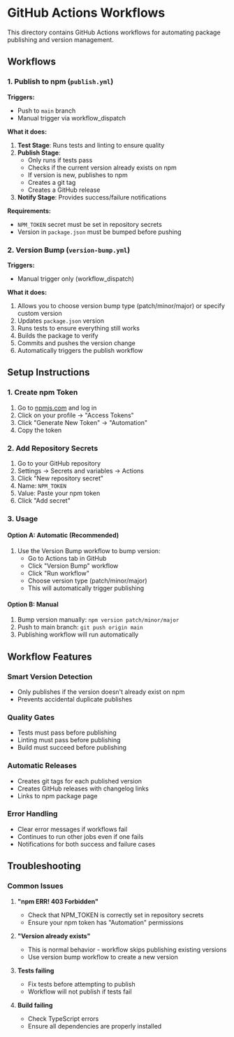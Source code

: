 # GitHub Actions Workflows

This directory contains GitHub Actions workflows for automating package publishing and version management.

## Workflows

### 1. Publish to npm (`publish.yml`)

**Triggers:**
- Push to `main` branch
- Manual trigger via workflow_dispatch

**What it does:**
1. **Test Stage**: Runs tests and linting to ensure quality
2. **Publish Stage**: 
   - Only runs if tests pass
   - Checks if the current version already exists on npm
   - If version is new, publishes to npm
   - Creates a git tag
   - Creates a GitHub release
3. **Notify Stage**: Provides success/failure notifications

**Requirements:**
- `NPM_TOKEN` secret must be set in repository secrets
- Version in `package.json` must be bumped before pushing

### 2. Version Bump (`version-bump.yml`)

**Triggers:**
- Manual trigger only (workflow_dispatch)

**What it does:**
1. Allows you to choose version bump type (patch/minor/major) or specify custom version
2. Updates `package.json` version
3. Runs tests to ensure everything still works
4. Builds the package to verify
5. Commits and pushes the version change
6. Automatically triggers the publish workflow

## Setup Instructions

### 1. Create npm Token

1. Go to [npmjs.com](https://www.npmjs.com) and log in
2. Click on your profile → "Access Tokens"
3. Click "Generate New Token" → "Automation"
4. Copy the token

### 2. Add Repository Secrets

1. Go to your GitHub repository
2. Settings → Secrets and variables → Actions
3. Click "New repository secret"
4. Name: `NPM_TOKEN`
5. Value: Paste your npm token
6. Click "Add secret"

### 3. Usage

#### Option A: Automatic (Recommended)
1. Use the Version Bump workflow to bump version:
   - Go to Actions tab in GitHub
   - Click "Version Bump" workflow
   - Click "Run workflow"
   - Choose version type (patch/minor/major)
   - This will automatically trigger publishing

#### Option B: Manual
1. Bump version manually: `npm version patch/minor/major`
2. Push to main branch: `git push origin main`
3. Publishing workflow will run automatically

## Workflow Features

### Smart Version Detection
- Only publishes if the version doesn't already exist on npm
- Prevents accidental duplicate publishes

### Quality Gates
- Tests must pass before publishing
- Linting must pass before publishing
- Build must succeed before publishing

### Automatic Releases
- Creates git tags for each published version
- Creates GitHub releases with changelog links
- Links to npm package page

### Error Handling
- Clear error messages if workflows fail
- Continues to run other jobs even if one fails
- Notifications for both success and failure cases

## Troubleshooting

### Common Issues

1. **"npm ERR! 403 Forbidden"**
   - Check that NPM_TOKEN is correctly set in repository secrets
   - Ensure your npm token has "Automation" permissions

2. **"Version already exists"**
   - This is normal behavior - workflow skips publishing existing versions
   - Use version bump workflow to create a new version

3. **Tests failing**
   - Fix tests before attempting to publish
   - Workflow will not publish if tests fail

4. **Build failing**
   - Check TypeScript errors
   - Ensure all dependencies are properly installed
